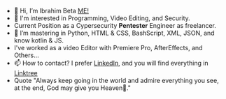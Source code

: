 - 👋 Hi, I’m Ibrahim Beta [ME!](https://github.com/itsbeta5)
- 👀 I'm interested in Programming, Video Editing, and Security.
- Current Position as a Cypersecurity **Pentester** Engineer as freelancer.
- 🌱 I’m mastering in Python, HTML & CSS, BashScript, XML, JSON, and know kotlin & JS. 
- I've worked as a video Editor with Premiere Pro, AfterEffects, and Others...
- 📫 How to contact? I prefer [LinkedIn](https://www.linkedin.com/in/ibeta5/), and you will find everything in [Linktree](https://linktr.ee/i_beta5)
- Quote "Always keep going in the world and admire everything you see, at the end, God may give you Heaven🌱."
